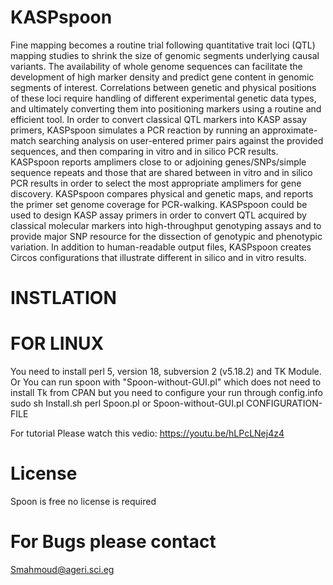 # KASPspoon
Fine mapping becomes a routine trial following quantitative trait loci (QTL) mapping studies to shrink the size of genomic segments underlying causal variants. The availability of whole genome sequences can facilitate the development of high marker density and predict gene content in genomic segments of interest. Correlations between genetic and physical positions of these loci require handling of different experimental genetic data types, and ultimately converting them into positioning markers using a routine and efficient tool.
In order to convert classical QTL markers into KASP assay primers, KASPspoon simulates a PCR reaction by running an approximate-match searching analysis on user-entered primer pairs against the provided sequences, and then comparing in vitro and in silico PCR results. KASPspoon reports amplimers close to or adjoining genes/SNPs/simple sequence repeats and those that are shared between in vitro and in silico PCR results in order to select the most appropriate amplimers for gene discovery. KASPspoon compares physical and genetic maps, and reports the primer set genome coverage for PCR-walking. KASPspoon could be used to design KASP assay primers in order to convert QTL acquired by classical molecular markers into high-throughput genotyping assays and to provide major SNP resource for the dissection of genotypic and phenotypic variation. In addition to human-readable output files, KASPspoon creates Circos configurations that illustrate different in silico and in vitro results.

# INSTLATION
# FOR LINUX
You need to install perl 5, version 18, subversion 2 (v5.18.2) and TK Module. Or You can run spoon with "Spoon-without-GUI.pl" which does not need to install Tk from CPAN but you need to configure your run through config.info
sudo sh Install.sh 
perl Spoon.pl
or
Spoon-without-GUI.pl  CONFIGURATION-FILE  

For tutorial Please watch this vedio:
https://youtu.be/hLPcLNej4z4


# License
Spoon is free no license is required

# For Bugs please contact 

Smahmoud@ageri.sci.eg 
